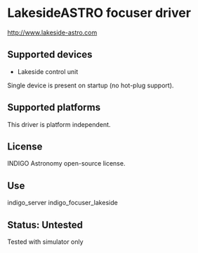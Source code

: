 # LakesideASTRO focuser driver

http://www.lakeside-astro.com

## Supported devices
* Lakeside control unit

Single device is present on startup (no hot-plug support).

## Supported platforms

This driver is platform independent.

## License

INDIGO Astronomy open-source license.

## Use

indigo_server indigo_focuser_lakeside

## Status: Untested

Tested with simulator only
